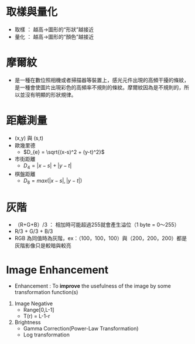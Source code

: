 # **取樣與量化**
- 取樣 ： 越高->圖形的“形狀”越接近
- 量化 ： 越高->圖形的“顏色”越接近
# **摩爾紋**
- 是一種在數位照相機或者掃描器等裝置上，感光元件出現的高頻干擾的條紋，是一種會使圖片出現彩色的高頻率不規則的條紋。摩爾紋因為是不規則的，所以並沒有明顯的形狀規律。

# **距離測量**
- (x,y) 與 (s,t)
- 歐幾里德
    - $D_{e} = \sqrt{(x-s)^2 + (y-t)^2}$
- 市街距離
    - $D_{4}  = |x-s| + |y-t|$
- 棋盤距離
    - $D_{8}  = max(|x-s| , |y-t|)$

# **灰階**
- （R+G+B）/3 ： 相加時可能超過255就會產生溢位（1 byte = 0～255）
- R/3 + G/3 + B/3
- RGB 為同值時為灰階，ex：（100，100，100）與（200，200，200）都是灰階影像只是較暗與較亮

# **Image Enhancement**
- Enhancement : To **improve** the usefulness of the image by some transformation function(s)
1. Image Negative
    - Range[0,L-1]
    - T(r) = L-1-r
2. Brightness
    - Gamma Correction(Power-Law Transformation)
    - Log transformation